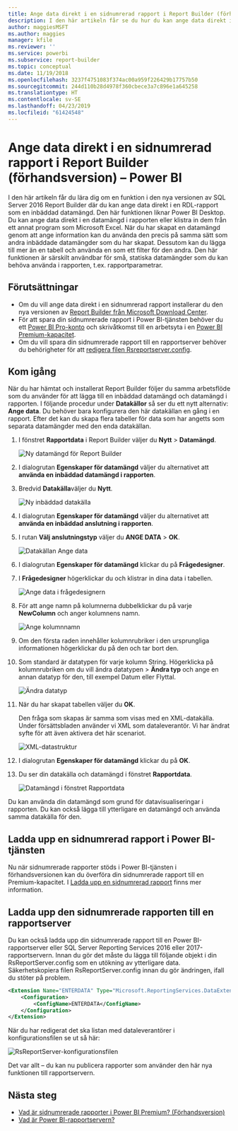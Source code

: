 ```yaml
---
title: Ange data direkt i en sidnumrerad rapport i Report Builder (förhandsversion)
description: I den här artikeln får se du hur du kan ange data direkt i en sidnumrerad rapport i Report Builder.
author: maggiesMSFT
ms.author: maggies
manager: kfile
ms.reviewer: ''
ms.service: powerbi
ms.subservice: report-builder
ms.topic: conceptual
ms.date: 11/19/2018
ms.openlocfilehash: 3237f4751083f374ac00a959f226429b17757b50
ms.sourcegitcommit: 244d110b28d4978f360cbece3a7c896e1a645258
ms.translationtype: HT
ms.contentlocale: sv-SE
ms.lasthandoff: 04/23/2019
ms.locfileid: "61424548"
---
```

# <a name="enter-data-directly-in-a-paginated-report-in-report-builder-preview---power-bi"></a>Ange data direkt i en sidnumrerad rapport i Report Builder (förhandsversion) – Power BI

I den här artikeln får du lära dig om en funktion i den nya versionen av SQL Server 2016 Report Builder där du kan ange data direkt i en RDL-rapport som en inbäddad datamängd.  Den här funktionen liknar Power BI Desktop. Du kan ange data direkt i en datamängd i rapporten eller klistra in dem från ett annat program som Microsoft Excel. När du har skapat en datamängd genom att ange information kan du använda den precis på samma sätt som andra inbäddade datamängder som du har skapat. Dessutom kan du lägga till mer än en tabell och använda en som ett filter för den andra. Den här funktionen är särskilt användbar för små, statiska datamängder som du kan behöva använda i rapporten, t.ex. rapportparametrar.
 
## <a name="prerequisites"></a>Förutsättningar

- Om du vill ange data direkt i en sidnumrerad rapport installerar du den nya versionen av [Report Builder från Microsoft Download Center](https://www.microsoft.com/download/details.aspx?id=53613). 
- För att spara din sidnumrerade rapport i Power BI-tjänsten behöver du ett [Power BI Pro-konto](service-self-service-signup-for-power-bi.md) och skrivåtkomst till en arbetsyta i en [Power BI Premium-kapacitet](service-premium-what-is.md).
- Om du vill spara din sidnumrerade rapport till en rapportserver behöver du behörigheter för att [redigera filen Rsreportserver.config](#upload-the-paginated-report-to-a-report-server).

## <a name="get-started"></a>Kom igång

När du har hämtat och installerat Report Builder följer du samma arbetsflöde som du använder för att lägga till en inbäddad datamängd och datamängd i rapporten. I följande procedur under **Datakällor** så ser du ett nytt alternativ: **Ange data**.  Du behöver bara konfigurera den här datakällan en gång i en rapport. Efter det kan du skapa flera tabeller för data som har angetts som separata datamängder med den enda datakällan.

1. I fönstret **Rapportdata** i Report Builder väljer du **Nytt** > **Datamängd**.

    ![Ny datamängd för Report Builder](media/paginated-reports-enter-data/paginated-new-dataset.png)

1. I dialogrutan **Egenskaper för datamängd** väljer du alternativet att **använda en inbäddad datamängd i rapporten**.

1. Bredvid **Datakälla**väljer du **Nytt**.

    ![Ny inbäddad datakälla](media/paginated-reports-enter-data/paginated-new-data-source.png)

1. I dialogrutan **Egenskaper för datamängd** väljer du alternativet att **använda en inbäddad anslutning i rapporten**.
2. I rutan **Välj anslutningstyp** väljer du **ANGE DATA** > **OK**.

    ![Datakällan Ange data](media/paginated-reports-enter-data/paginated-data-source-properties-enter-data.png)

1. I dialogrutan **Egenskaper för datamängd** klickar du på **Frågedesigner**.
2. I **Frågedesigner**  högerklickar du och klistrar in dina data i tabellen.

    ![Ange data i frågedesignern](media/paginated-reports-enter-data/paginated-enter-data.png)

1. För att ange namn på kolumnerna dubbelklickar du på varje **NewColumn** och anger kolumnens namn.

    ![Ange kolumnnamn](media/paginated-reports-enter-data/paginated-column-name.png)

1. Om den första raden innehåller kolumnrubriker i den ursprungliga informationen högerklickar du på den och tar bort den.
    
9. Som standard är datatypen för varje kolumn String. Högerklicka på kolumnrubriken om du vill ändra datatypen > **Ändra typ** och ange en annan datatyp för den, till exempel Datum eller Flyttal.

    ![Ändra datatyp](media/paginated-reports-enter-data/paginated-data-type.png)

1. När du har skapat tabellen väljer du **OK**.  

    Den fråga som skapas är samma som visas med en XML-datakälla. Under försättsbladen använder vi XML som dataleverantör.  Vi har ändrat syfte för att även aktivera det här scenariot.

    ![XML-datastruktur](media/paginated-reports-enter-data/paginated-xml-data.png)

12. I dialogrutan **Egenskaper för datamängd** klickar du på **OK**.

13. Du ser din datakälla och datamängd i fönstret **Rapportdata**.

    ![Datamängd i fönstret Rapportdata](media/paginated-reports-enter-data/paginated-report-data-pane.png)

Du kan använda din datamängd som grund för datavisualiseringar i rapporten. Du kan också lägga till ytterligare en datamängd och använda samma datakälla för den.

## <a name="upload-the-paginated-report-to-the-power-bi-service"></a>Ladda upp en sidnumrerad rapport i Power BI-tjänsten

Nu när sidnumrerade rapporter stöds i Power BI-tjänsten i förhandsversionen kan du överföra din sidnumrerade rapport till en Premium-kapacitet. I [Ladda upp en sidnumrerad rapport](paginated-reports-save-to-power-bi-service.md#upload-a-paginated-report) finns mer information.

## <a name="upload-the-paginated-report-to-a-report-server"></a>Ladda upp den sidnumrerade rapporten till en rapportserver

Du kan också ladda upp din sidnumrerade rapport till en Power BI-rapportserver eller SQL Server Reporting Services 2016 eller 2017-rapportservern. Innan du gör det måste du lägga till följande objekt i din RsReportServer.config som en utökning av ytterligare data. Säkerhetskopiera filen RsReportServer.config innan du gör ändringen, ifall du stöter på problem.

```xml
<Extension Name="ENTERDATA" Type="Microsoft.ReportingServices.DataExtensions.XmlDPConnection,Microsoft.ReportingServices.DataExtensions">
    <Configuration>
        <ConfigName>ENTERDATA</ConfigName>
    </Configuration>
</Extension>
```

När du har redigerat det ska listan med dataleverantörer i konfigurationsfilen se ut så här:

![RsReportServer-konfigurationsfilen](media/paginated-reports-enter-data/paginated-rsreportserver-config-file.png)

Det var allt – du kan nu publicera rapporter som använder den här nya funktionen till rapportservern.

## <a name="next-steps"></a>Nästa steg

- [Vad är sidnumrerade rapporter i Power BI Premium? (Förhandsversion)](paginated-reports-report-builder-power-bi.md)
- [Vad är Power BI-rapportservern?](report-server/get-started.md)
